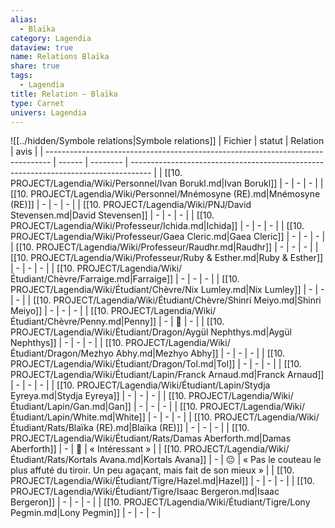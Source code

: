 ```yaml
---
alias:
  - Blaïka
category: Lagendia
dataview: true
name: Relations Blaïka
share: true
tags:
  - Lagendia
title: Relation — Blaïka
type: Carnet
univers: Lagendia
---
```


![[../hidden/Symbole relations|Symbole relations]]
| Fichier                                                                         | statut | Relation | avis                                                                                |
| ------------------------------------------------------------------------------- | ------ | -------- | ----------------------------------------------------------------------------------- |
| [[10. PROJECT/Lagendia/Wiki/Personnel/Ivan Borukl.md\|Ivan Borukl]]             | \-     | \-       | \-                                                                                  |
| [[10. PROJECT/Lagendia/Wiki/Personnel/Mnémosyne (RE).md\|Mnémosyne (RE)]]       | \-     | \-       | \-                                                                                  |
| [[10. PROJECT/Lagendia/Wiki/PNJ/David Stevensen.md\|David Stevensen]]           | \-     | \-       | \-                                                                                  |
| [[10. PROJECT/Lagendia/Wiki/Professeur/Ichida.md\|Ichida]]                      | \-     | \-       | \-                                                                                  |
| [[10. PROJECT/Lagendia/Wiki/Professeur/Gaea Cleric.md\|Gaea Cleric]]            | \-     | \-       | \-                                                                                  |
| [[10. PROJECT/Lagendia/Wiki/Professeur/Raudhr.md\|Raudhr]]                      | \-     | \-       | \-                                                                                  |
| [[10. PROJECT/Lagendia/Wiki/Professeur/Ruby & Esther.md\|Ruby & Esther]]        | \-     | \-       | \-                                                                                  |
| [[10. PROJECT/Lagendia/Wiki/Étudiant/Chèvre/Farraige.md\|Farraige]]             | \-     | \-       | \-                                                                                  |
| [[10. PROJECT/Lagendia/Wiki/Étudiant/Chèvre/Nix Lumley.md\|Nix Lumley]]         | \-     | \-       | \-                                                                                  |
| [[10. PROJECT/Lagendia/Wiki/Étudiant/Chèvre/Shinri Meiyo.md\|Shinri Meiyo]]     | \-     | \-       | \-                                                                                  |
| [[10. PROJECT/Lagendia/Wiki/Étudiant/Chèvre/Penny.md\|Penny]]                   | \-     | 🙂       | \-                                                                                  |
| [[10. PROJECT/Lagendia/Wiki/Étudiant/Dragon/Aygül Nephthys.md\|Aygül Nephthys]] | \-     | \-       | \-                                                                                  |
| [[10. PROJECT/Lagendia/Wiki/Étudiant/Dragon/Mezhyo Abhy.md\|Mezhyo Abhy]]       | \-     | \-       | \-                                                                                  |
| [[10. PROJECT/Lagendia/Wiki/Étudiant/Dragon/Tol.md\|Tol]]                       | \-     | \-       | \-                                                                                  |
| [[10. PROJECT/Lagendia/Wiki/Étudiant/Lapin/Franck Arnaud.md\|Franck Arnaud]]    | \-     | \-       | \-                                                                                  |
| [[10. PROJECT/Lagendia/Wiki/Étudiant/Lapin/Stydja Eyreya.md\|Stydja Eyreya]]    | \-     | \-       | \-                                                                                  |
| [[10. PROJECT/Lagendia/Wiki/Étudiant/Lapin/Gan.md\|Gan]]                        | \-     | \-       | \-                                                                                  |
| [[10. PROJECT/Lagendia/Wiki/Étudiant/Lapin/White.md\|White]]                    | \-     | \-       | \-                                                                                  |
| [[10. PROJECT/Lagendia/Wiki/Étudiant/Rats/Blaïka (RE).md\|Blaïka (RE)]]         | \-     | \-       | \-                                                                                  |
| [[10. PROJECT/Lagendia/Wiki/Étudiant/Rats/Damas Aberforth.md\|Damas Aberforth]] | \-     | 🙂       | « Intéressant »                                                                     |
| [[10. PROJECT/Lagendia/Wiki/Étudiant/Rats/Kortals Avana.md\|Kortals Avana]]     | \-     | 😐       | « Pas le couteau le plus affuté du tiroir. Un peu agaçant, mais fait de son mieux » |
| [[10. PROJECT/Lagendia/Wiki/Étudiant/Tigre/Hazel.md\|Hazel]]                    | \-     | \-       | \-                                                                                  |
| [[10. PROJECT/Lagendia/Wiki/Étudiant/Tigre/Isaac Bergeron.md\|Isaac Bergeron]]  | \-     | \-       | \-                                                                                  |
| [[10. PROJECT/Lagendia/Wiki/Étudiant/Tigre/Lony Pegmin.md\|Lony Pegmin]]        | \-     | \-       | \-                                                                                  |
